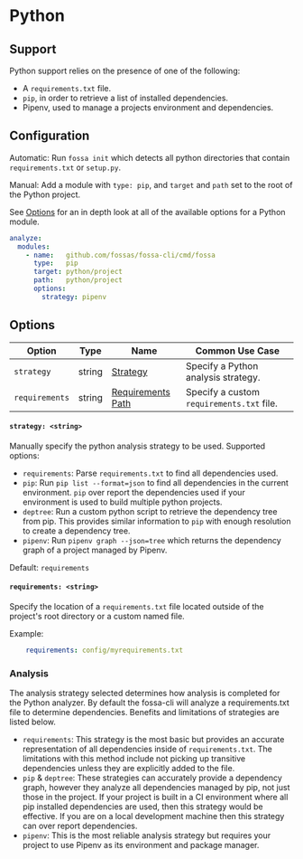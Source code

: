 # Python

## Support

Python support relies on the presence of one of the following:

- A `requirements.txt` file.
- `pip`, in order to retrieve a list of installed dependencies.
- Pipenv, used to manage a projects environment and dependencies.

## Configuration

Automatic: Run `fossa init` which detects all python directories that contain `requirements.txt` or `setup.py`.

Manual: Add a module with `type: pip`, and `target` and `path` set to the root of the Python project.

See [Options](#Options) for an in depth look at all of the available options for a Python module.

```yaml
analyze:
  modules:
    - name:   github.com/fossas/fossa-cli/cmd/fossa
      type:   pip
      target: python/project
      path:   python/project
      options:
        strategy: pipenv
```

## Options
| Option         |  Type  | Name                                         | Common Use Case                           |
| -------------- | :----: | -------------------------------------------- | ----------------------------------------- |
| `strategy`     | string | [Strategy](#Strategy:-<string>)              | Specify a Python analysis strategy.       |
| `requirements` | string | [Requirements Path](#requirements:-<string>) | Specify a custom `requirements.txt` file. |
<!--- In code but currently unused
| `venv`         | string | [Virtual Env](#All-Tags:-<bool>)                  | Make sure all OS and Arch tags are caught. |
--->

#### `strategy: <string>`
Manually specify the python analysis strategy to be used. Supported options:
- `requirements`: Parse `requirements.txt` to find all dependencies used. 
- `pip`: Run `pip list --format=json` to find all dependencies in the current environment. `pip` over report the dependencies used if your environment is used to build multiple python projects.
- `deptree`: Run a custom python script to retrieve the dependency tree from pip. This provides similar information to `pip` with enough resolution to create a dependency tree.
- `pipenv`: Run `pipenv graph --json=tree` which returns the dependency graph of a project managed by Pipenv.

Default: `requirements`

#### `requirements: <string>`
Specify the location of a `requirements.txt` file located outside of the project's root directory or a custom named file.

Example:
```yaml
    requirements: config/myrequirements.txt
```

### Analysis

The analysis strategy selected determines how analysis is completed for the Python analyzer. By default the fossa-cli will analyze a requirements.txt file to determine dependencies. Benefits and limitations of strategies are listed below.

- `requirements`: This strategy is the most basic but provides an accurate representation of all dependencies inside of `requirements.txt`. The limitations with this method include not picking up transitive dependencies unless they are explicitly added to the file.
- `pip` & `deptree`: These strategies can accurately provide a dependency graph, however they analyze all dependencies managed by pip, not just those in the project. If your project is built in a CI environment where all pip installed dependencies are used, then this strategy would be effective. If you are on a local development machine then this strategy can over report dependencies.
- `pipenv`: This is the most reliable analysis strategy but requires your project to use Pipenv as its environment and package manager.
